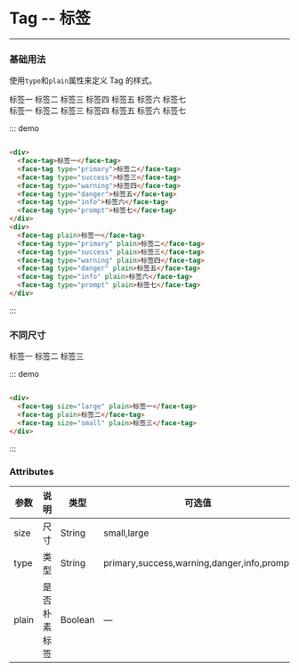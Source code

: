 # Tag -- 标签
----
### 基础用法
使用```type```和```plain```属性来定义 Tag 的样式。

<div class="demo-block">
  <div>
    <face-tag>标签一</face-tag>
    <face-tag type="primary">标签二</face-tag>
    <face-tag type="success">标签三</face-tag>
    <face-tag type="warning">标签四</face-tag>
    <face-tag type="danger">标签五</face-tag>
    <face-tag type="info">标签六</face-tag>
    <face-tag type="prompt">标签七</face-tag>
  </div>
  <div class="mt10">
    <face-tag plain>标签一</face-tag>
    <face-tag type="primary" plain>标签二</face-tag>
    <face-tag type="success" plain>标签三</face-tag>
    <face-tag type="warning" plain>标签四</face-tag>
    <face-tag type="danger" plain>标签五</face-tag>
    <face-tag type="info" plain>标签六</face-tag>
    <face-tag type="prompt" plain>标签七</face-tag>
  </div>
</div>

::: demo
```html

<div>
  <face-tag>标签一</face-tag>
  <face-tag type="primary">标签二</face-tag>
  <face-tag type="success">标签三</face-tag>
  <face-tag type="warning">标签四</face-tag>
  <face-tag type="danger">标签五</face-tag>
  <face-tag type="info">标签六</face-tag>
  <face-tag type="prompt">标签七</face-tag>
</div>
<div>
  <face-tag plain>标签一</face-tag>
  <face-tag type="primary" plain>标签二</face-tag>
  <face-tag type="success" plain>标签三</face-tag>
  <face-tag type="warning" plain>标签四</face-tag>
  <face-tag type="danger" plain>标签五</face-tag>
  <face-tag type="info" plain>标签六</face-tag>
  <face-tag type="prompt" plain>标签七</face-tag>
</div>

```
:::

### 不同尺寸

<div class="demo-block">
  <div>
    <face-tag size="large" plain>标签一</face-tag>
    <face-tag plain>标签二</face-tag>
    <face-tag size="small" plain>标签三</face-tag>
  </div>
</div>

::: demo
```html

<div>
  <face-tag size="large" plain>标签一</face-tag>
  <face-tag plain>标签二</face-tag>
  <face-tag size="small" plain>标签三</face-tag>
</div>

```
:::


### Attributes
| 参数      | 说明    | 类型      | 可选值       | 默认值   |
|---------- |-------- |---------- |-------------  |-------- |
| size     | 尺寸   | String  |  small,large    |    default     |
| type     | 类型   | String    |  primary,success,warning,danger,info,prompt |     —    |
| plain     | 是否朴素标签   | Boolean    | — | false   |


